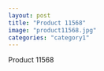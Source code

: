 ```yaml
---
layout: post
title: "Product 11568"
image: "product11568.jpg"
categories: "category1"
---
```

Product 11568
